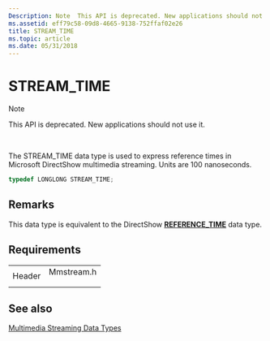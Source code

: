 ```yaml
---
Description: Note  This API is deprecated. New applications should not use it. The STREAM\_TIME data type is used to express reference times in Microsoft DirectShow multimedia streaming. Units are 100 nanoseconds.
ms.assetid: eff79c58-09d8-4665-9138-752ffaf02e26
title: STREAM_TIME
ms.topic: article
ms.date: 05/31/2018
---
```


# STREAM\_TIME

> [!Note]  
> This API is deprecated. New applications should not use it.

 

The STREAM\_TIME data type is used to express reference times in Microsoft DirectShow multimedia streaming. Units are 100 nanoseconds.


```C++
typedef LONGLONG STREAM_TIME;
```



## Remarks

This data type is equivalent to the DirectShow [**REFERENCE\_TIME**](reference-time.md) data type.

## Requirements



|                   |                                                                                       |
|-------------------|---------------------------------------------------------------------------------------|
| Header<br/> | <dl> <dt>Mmstream.h</dt> </dl> |



## See also

<dl> <dt>

[Multimedia Streaming Data Types](multimedia-streaming-data-types.md)
</dt> </dl>

 

 




